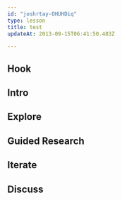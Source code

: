 ```yaml
---
id: "joshrtay-OHUHDiq"
type: lesson
title: test
updateAt: 2013-09-15T06:41:50.483Z

---
```


## Hook
<!-- -->
## Intro
<!-- -->
## Explore
<!-- -->
## Guided Research
<!-- -->
## Iterate
<!-- -->
## Discuss
